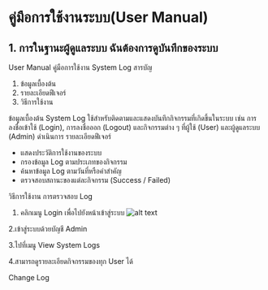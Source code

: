 # คู่มือการใช้งานระบบ(User Manual)

## 1. การในฐานะผู้ดูแลระบบ ฉันต้องการดูบันทึกของระบบ 
User Manual
คู่มือการใช้งาน System Log
สารบัญ
1.	ข้อมูลเบื้องต้น
2.	รายละเอียดฟีเจอร์
3.	วิธีการใช้งาน


ข้อมูลเบื้องต้น System Log
ใช้สำหรับติดตามและแสดงบันทึกกิจกรรมที่เกิดขึ้นในระบบ เช่น การลงชื่อเข้าใช้ (Login), การลงชื่อออก (Logout) และกิจกรรมต่าง ๆ ที่ผู้ใช้ (User) และผู้ดูแลระบบ (Admin) ดำเนินการ
รายละเอียดฟีเจอร์
- แสดงประวัติการใช้งานของระบบ
- กรองข้อมูล Log ตามประเภทของกิจกรรม
- ค้นหาข้อมูล Log ตามวันที่หรือคำสำคัญ
- ตรวจสอบสถานะของแต่ละกิจกรรม (Success / Failed)


วิธีการใช้งาน การตรวจสอบ Log
1.	คลิกเมนู Login เพื่อไปยังหน้าเข้าสู่ระบบ
![alt text](../Doc/img/img1.png)

2.เข้าสู่ระบบด้วยบัญชี Admin


3.ไปที่เมนู View System Logs


4.สามารถดูรายละเอียดกิจกรรมของทุก User ได้



Change Log




